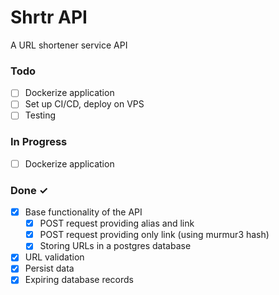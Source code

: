 # Shrtr API
A URL shortener service API

### Todo

- [ ] Dockerize application
- [ ] Set up CI/CD, deploy on VPS 
- [ ] Testing

### In Progress

- [ ] Dockerize application

### Done ✓

- [x] Base functionality of the API
  - [x] POST request providing alias and link
  - [x] POST request providing only link (using murmur3 hash)
  - [x] Storing URLs in a postgres database
- [x] URL validation
- [x] Persist data
- [x] Expiring database records
